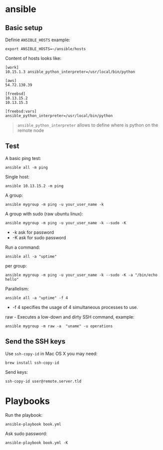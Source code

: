 # ansible

Basic setup
-----------

Definie ``ANSIBLE_HOSTS`` example:

    export ANSIBLE_HOSTS=~/ansible/hosts

Content of hosts looks like:

    [work]
    10.15.1.3 ansible_python_interpreter=/usr/local/bin/python

    [aws]
    54.72.130.39

    [freebsd]
    10.13.15.2
    10.13.15.3

    [freebsd:vars]
    ansible_python_interpreter=/usr/local/bin/python

> ``ansible_python_interpreter`` allows to define where is python on the remote node

Test
----

A basic ping test:

    ansible all -m ping

Single host:

    ansible 10.13.15.2 -m ping

A group:

    ansible mygroup -m ping -u your_user_name -k

A group with sudo (raw ubuntu linux):

    ansible mygroup -m ping -u your_user_name -k --sudo -K

* -k ask for password
* -K ask for sudo password

Run a command:

    ansible all -a "uptime"

per group:

    ansible mygroup -m ping -u your_user_name -k --sudo -K -a "/bin/echo hello"

Parallelism:

    ansible all -a "uptime" -f 4

* -f 4 specifies the usage of 4 simultaneous processes to use.

raw - Executes a low-down and dirty SSH command, example:

    ansible mygroup -m raw -a  "uname" -u operations


Send the SSH keys
-----------------

Use ``ssh-copy-id`` in Mac OS X you may need:

    brew install ssh-copy-id

Send keys:

    ssh-copy-id user@remote.server.tld

Playbooks
=========

Run the playbook:

    ansible-playbook book.yml

Ask sudo password:

    ansible-playbook book.yml -K
